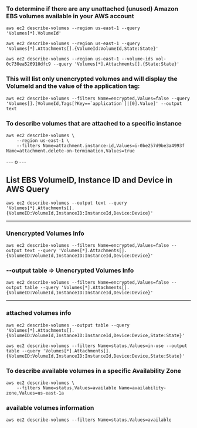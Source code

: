 ### To determine if there are any unattached (unused) Amazon EBS volumes available in your AWS account
```
aws ec2 describe-volumes --region us-east-1 --query 'Volumes[*].VolumeId'
```
```
aws ec2 describe-volumes --region us-east-1 --query 'Volumes[*].Attachments[].{VolumeId:VolumeId,State:State}'
```

```
aws ec2 describe-volumes --region us-east-1 --volume-ids vol-0c730ea526910dfc9 --query 'Volumes[*].Attachments[].{State:State}'
```


### This will list only unencrypted volumes and will display the VolumeId and the value of the application tag:

```
aws ec2 describe-volumes --filters Name=encrypted,Values=false --query 'Volumes[].[VolumeId,Tags[?Key==`application`]|[0].Value]' --output text

```

### To describe volumes that are attached to a specific instance

```
aws ec2 describe-volumes \
    --region us-east-1 \
    --filters Name=attachment.instance-id,Values=i-0be257d9be3a4993f Name=attachment.delete-on-termination,Values=true
```
--- o ---

## List EBS VolumeID, Instance ID and Device in AWS Query
```
aws ec2 describe-volumes --output text --query 'Volumes[*].Attachments[].{VolumeID:VolumeId,InstanceID:InstanceId,Device:Device}'
```

----------------------------------------------------------------

### Unencrypted Volumes Info
```
aws ec2 describe-volumes --filters Name=encrypted,Values=false --output text --query 'Volumes[*].Attachments[].{VolumeID:VolumeId,InstanceID:InstanceId,Device:Device}'
```
### --output table => Unencrypted Volumes Info

```
aws ec2 describe-volumes --filters Name=encrypted,Values=false --output table --query 'Volumes[*].Attachments[].{VolumeID:VolumeId,InstanceID:InstanceId,Device:Device}'
```

----------------------------------------------------------------

### attached volumes info
```
aws ec2 describe-volumes --output table --query 'Volumes[*].Attachments[].{VolumeID:VolumeId,InstanceID:InstanceId,Device:Device,State:State}'
```

```
aws ec2 describe-volumes --filters Name=status,Values=in-use --output table --query 'Volumes[*].Attachments[].{VolumeID:VolumeId,InstanceID:InstanceId,Device:Device,State:State}'
```

### To describe available volumes in a specific Availability Zone

```
aws ec2 describe-volumes \
    --filters Name=status,Values=available Name=availability-zone,Values=us-east-1a
```

### available volumes information

```
aws ec2 describe-volumes --filters Name=status,Values=available
```